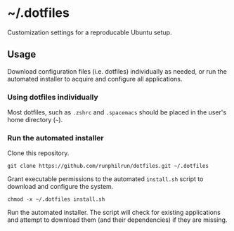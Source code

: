 # ~/.dotfiles
Customization settings for a reproducable Ubuntu setup.

## Usage
Download configuration files (i.e. dotfiles) individually as needed, or run the automated installer to acquire and configure all applications.

### Using dotfiles individually
Most dotfiles, such as `.zshrc` and `.spacemacs` should be placed in the user's home directory (`~`).

### Run the automated installer
Clone this repository.
```
git clone https://github.com/runphilrun/dotfiles.git ~/.dotfiles
```
Grant executable permissions to the automated `install.sh` script to download and configure the system.
```
chmod -x ~/.dotfiles install.sh
```
Run the automated installer. The script will check for existing applications and attempt to download them (and their dependencies) if they are missing.
